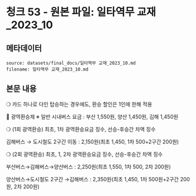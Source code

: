 # 청크 53 - 원본 파일: 일타역무 교재_2023_10

## 메타데이터

```
source: datasets/final_docs/일타역무 교재_2023_10.md
filename: 일타역무 교재_2023_10.md
```

## 본문 내용

❍ 카드 하나로 다인 탑승하는 경우에도, 환승 할인은 1인에 한해 적용

󰊳 광역환승제 ※ 일반 시내버스 요금 : 부산 1,550원, 양산 1,450원, 김해 1,450원

❍ (1회 광역환승) 최초, 1차 광역환승요금 징수, 선승-후승간 차액 징수

김해버스 → 도시철도 2구간 이동 : 2,150원(최초 1,450, 1차 500+2구간 200원)

❍ (2회 광역환승) 최초, 1, 2차 광역환승요금 징수, 선승-후승간 차액 징수

부산버스→김해버스→양산버스 : 2,250원(최초 1,550, 1차 500, 2차 200원)

양산버스→도시철도 2구간 →김해버스 : 2,350원(최초 1,450, 1차 500원+2구간 200원, 2차 200원)